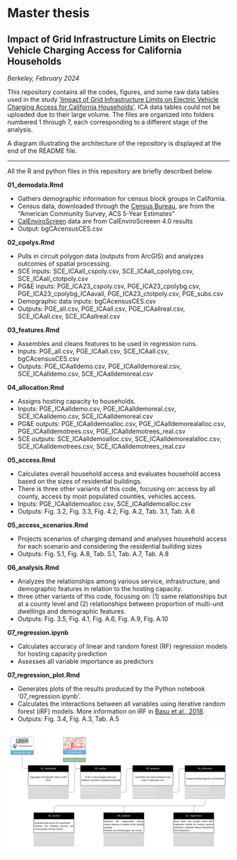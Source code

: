 # Master thesis
## Impact of Grid Infrastructure Limits on Electric Vehicle Charging Access for California Households
*Berkeley, February 2024*

This repository contains all the codes, figures, and some raw data tables used in the study ['Impact of Grid Infrastructure Limits on Electric Vehicle Charging Access for California Households'](https://github.com/louisrosset/MP_Grid_limits_EV_charging/files/14168312/240205_Grid_limits_EV_charging.pdf). ICA data tables could not be uploaded due to their large volume. The files are organized into folders numbered 1 through 7, each corresponding to a different stage of the analysis.

A diagram illustrating the architecture of the repository is displayed at the end of the README file.

***

All the R and python files in this repository are briefly described below.

**01_demodata.Rmd**
- Gathers demographic information for census block groups in California.
- Census data, downloaded through the [Census Bureau](https://data.census.gov/), are from the "American Community Survey, ACS 5-Year Estimates"
- [CalEnviroScreen](https://oehha.ca.gov/media/downloads/calenviroscreen/report/calenviroscreen40reportf2021.pdf) data are from CalEnviroScreeen 4.0 results
- Output: bgCAcensusCES.csv

**02_cpolys.Rmd**
- Pulls in circuit polygon data (outputs from ArcGIS) and analyzes outcomes of spatial processing.
- SCE inputs: SCE_ICAall_cspoly.csv, SCE_ICAall_cpolybg.csv, SCE_ICAall_ctotpoly.csv
- PG&E inputs: PGE_ICA23_cspoly.csv, PGE_ICA23_cpolybg.csv, PGE_ICA23_cpolybg_ICAavail, PGE_ICA23_ctotpoly.csv, PGE_subs.csv
- Demographic data inputs: bgCAcensusCES.csv
- Outputs: PGE_all.csv, PGE_ICAall.csv, PGE_ICAallreal.csv, SCE_ICAall.csv, SCE_ICAallreal.csv

**03_features.Rmd**
- Assembles and cleans features to be used in regression runs.
- Inputs: PGE_all.csv, PGE_ICAall.csv, SCE_ICAall.csv, bgCAcensusCES.csv
- Outputs: PGE_ICAalldemo.csv, PGE_ICAalldemoreal.csv, SCE_ICAalldemo.csv, SCE_ICAalldemoreal.csv

**04_allocation.Rmd**
- Assigns hosting capacity to households.
- Inputs: PGE_ICAalldemo.csv, PGE_ICAalldemoreal.csv, SCE_ICAalldemo.csv, SCE_ICAalldemoreal.csv
- PG&E outputs: PGE_ICAalldemoalloc.csv,  PGE_ICAalldemorealalloc.csv,  PGE_ICAalldemotrees.csv,  PGE_ICAalldemotrees_real.csv
- SCE outputs: SCE_ICAalldemoalloc.csv, SCE_ICAalldemorealalloc.csv, SCE_ICAalldemotrees.csv, SCE_ICAalldemotrees_real.csv

**05_access.Rmd**
- Calculates overall household access and evaluates household access based on the sizes of residential buildings.
- There is three other variants of this code, focusing on: access by all county, access by most populated counties, vehicles access.
- Inputs: PGE_ICAalldemoalloc.csv, SCE_ICAalldemoalloc.csv
- Outputs: Fig. 3.2, Fig. 3.3, Fig. 4.2, Fig. A.2, Tab. 3.1, Tab. A.6

**05_access_scenarios.Rmd**
- Projects scenarios of charging demand and analyses household access for each scenario and considering the residential building sizes
- Outputs: Fig. 5.1, Fig. A.8, Tab. 5.1, Tab. A.7, Tab. A.8

**06_analysis.Rmd**
- Analyzes the relationships among various service, infrastructure, and demographic features in relation to the hosting capacity.
- three other variants of this code, focusing on: (1) same relationships but at a county level and (2) relationships between proportion of multi-unit dwellings and demographic features. 
- Outputs: Fig. 3.5, Fig. 4.1, Fig. A.6, Fig. A.9, Fig. A.10

**07_regression.ipynb**
- Calculates accuracy of linear and random forest (RF) regression models for hosting capacity prediction
- Assesses all variable importance as predictors

**07_regression_plot.Rmd**
- Generates plots of the results produced by the Python notebook '07_regression.ipynb'.
- Calculates the interactions between all variables using iterative random forest (iRF) models. More information on iRF in [Basu et al., 2018](http://dx.doi.org/10.1073/pnas.1711236115).
- Outputs: Fig. 3.4, Fig. A.3, Tab. A.5

![Repository architecture diagram](https://github.com/louisrosset/MP_Grid_limits_EV_charging/blob/master/Code_architecture_diagram.png "Repository architecture diagram")
